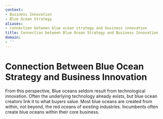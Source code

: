 ```yaml
---
context:
- Business Innovation
- Blue Ocean Strategy
aliases:
- connection between blue ocean strategy and business innovation
title: Connection between Blue Ocean Strategy and Business Innovation
domain:
- ''
---
```


# Connection Between Blue Ocean Strategy and Business Innovation

From this perspective, Blue oceans seldom result from technological innovation. Often the underlying technology already exists, but blue ocean creators link it to what buyers value. Most blue oceans are created from within, not beyond, the red oceans of existing industries. Incumbents often create blue oceans within their core business.
